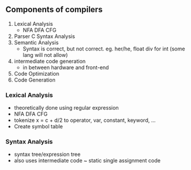 ## Components of compilers
1. Lexical Analysis
   - NFA DFA CFG
2. Parser C Syntax Analysis
3. Semantic Analysis
   - Syntax is correct, but not correct. eg. her/he, float div for int (some lang will not allow)
4. intermediate code generation
   - in between hardware and front-end
5. Code Optimization
6. Code Generation


### Lexical Analysis
- theoretically done using regular expression
- NFA DFA CFG
- tokenize x = c + d/2 to operator, var, constant, keyword, ...
- Create symbol table

### Syntax Analysis
- syntax tree/expression tree
- also uses intermediate code ~ static single assignment code